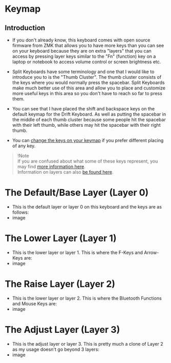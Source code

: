# Keymap

## Introduction  

- If you don't already know, this keyboard comes with open source firmware from ZMK that allows you to have more keys than you can see on your keyboard because they are on extra "layers" that you can access by pressing layer keys similar to the "Fn" (function) key on a laptop or notebook to access volume control or screen brightness etc.  

- Split Keyboards have some terminology and one that I would like to introduce you to is the "Thumb Cluster". The thumb cluster consists of the keys where you would normally press the spacebar. Split Keyboards make much better use of this area and allow you to place and customize more useful keys in this area so you don't have to reach so far to press them.  

- You can see that I have placed the shift and backspace keys on the default keymap for the Drift Keyboard. As well as putting the spacebar in the middle of each thumb cluster because some people hit the spacebar with their left thumb, while others may hit the spacebar with their right thumb.  

- You can [change the keys on your keymap](https://github.com/Timception/zmk-config-drift-v3-editor/tree/main/How%20to%20Change%20your%20Keymap) if you prefer different placing of any key.  

> !Note  
> If you are confused about what some of these keys represent, you may find [more information here](https://zmk.dev/docs/keymaps/list-of-keycodes).  
> Information on layers can also [be found here](https://zmk.dev/docs/keymaps/behaviors/layers).  

# The Default/Base Layer (Layer 0)  
- This is the default layer or layer 0 on this keyboard and the keys are as follows:  
- image  

# The Lower Layer (Layer 1)  
- This is the lower layer or layer 1. This is where the F-Keys and Arrow-Keys are:  
- image  

# The Raise Layer (Layer 2)  
- This is the lower layer or layer 2. This is where the Bluetooth Functions and Mouse Keys are:  
- image  

# The Adjust Layer (Layer 3)  
- This is the adjust layer or layer 3. This is pretty much a clone of Layer 2 as my usage doesn't go beyond 3 layers:  
- image  